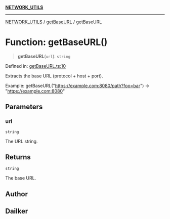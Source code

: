 [**NETWORK_UTILS**](../../README.md)

***

[NETWORK_UTILS](../../README.md) / [getBaseURL](../README.md) / getBaseURL

# Function: getBaseURL()

> **getBaseURL**(`url`): `string`

Defined in: [getBaseURL.ts:10](https://github.com/dailker/everyutil/blob/0ec5ce08552e5059ec58e2975404aeb74a6202b1/src/network/getBaseURL.ts#L10)

Extracts the base URL (protocol + host + port).

Example: getBaseURL("https://example.com:8080/path?foo=bar") → "https://example.com:8080"

## Parameters

### url

`string`

The URL string.

## Returns

`string`

The base URL.

## Author

## Dailker
